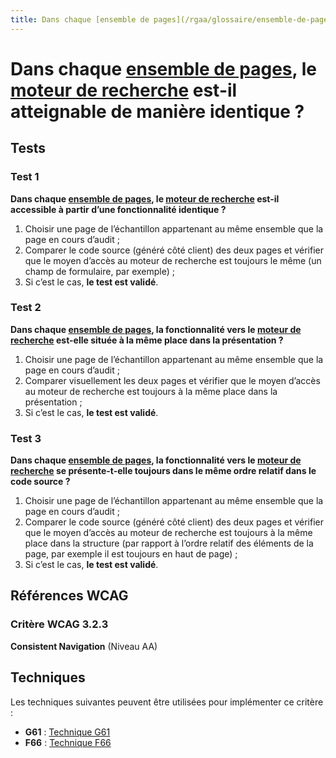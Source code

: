 ```yaml
---
title: Dans chaque [ensemble de pages](/rgaa/glossaire/ensemble-de-pages), le [moteur de recherche](/rgaa/glossaire/moteur-de-recherche-interne-a-un-site-web) est-il atteignable de manière identique ?
---
```


# Dans chaque [ensemble de pages](/rgaa/glossaire/ensemble-de-pages), le [moteur de recherche](/rgaa/glossaire/moteur-de-recherche-interne-a-un-site-web) est-il atteignable de manière identique ?



## Tests

### Test 1

**Dans chaque [ensemble de pages](/rgaa/glossaire/ensemble-de-pages), le [moteur de recherche](/rgaa/glossaire/moteur-de-recherche-interne-a-un-site-web) est-il accessible à partir d’une fonctionnalité identique ?**

1. Choisir une page de l’échantillon appartenant au même ensemble que la page en cours d’audit ;
2. Comparer le code source (généré côté client) des deux pages et vérifier que le moyen d’accès au moteur de recherche est toujours le même (un champ de formulaire, par exemple) ;
3. Si c’est le cas, **le test est validé**.

### Test 2

**Dans chaque [ensemble de pages](/rgaa/glossaire/ensemble-de-pages), la fonctionnalité vers le [moteur de recherche](/rgaa/glossaire/moteur-de-recherche-interne-a-un-site-web) est-elle située à la même place dans la présentation ?**

1. Choisir une page de l’échantillon appartenant au même ensemble que la page en cours d’audit ;
2. Comparer visuellement les deux pages et vérifier que le moyen d’accès au moteur de recherche est toujours à la même place dans la présentation ;
3. Si c’est le cas, **le test est validé**.

### Test 3

**Dans chaque [ensemble de pages](/rgaa/glossaire/ensemble-de-pages), la fonctionnalité vers le [moteur de recherche](/rgaa/glossaire/moteur-de-recherche-interne-a-un-site-web) se présente-t-elle toujours dans le même ordre relatif dans le code source ?**

1. Choisir une page de l’échantillon appartenant au même ensemble que la page en cours d’audit ;
2. Comparer le code source (généré côté client) des deux pages et vérifier que le moyen d’accès au moteur de recherche est toujours à la même place dans la structure (par rapport à l’ordre relatif des éléments de la page, par exemple il est toujours en haut de page) ;
3. Si c’est le cas, **le test est validé**.



## Références WCAG

### Critère WCAG 3.2.3

**Consistent Navigation** (Niveau AA)



## Techniques

Les techniques suivantes peuvent être utilisées pour implémenter ce critère :

- **G61** : [Technique G61](https://www.w3.org/WAI/WCAG21/Techniques/html/G61)
- **F66** : [Technique F66](https://www.w3.org/WAI/WCAG21/Techniques/html/F66)
